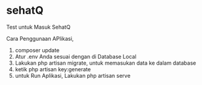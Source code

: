 # sehatQ
Test untuk Masuk SehatQ

Cara Penggunaan APlikasi,

1. composer update
1. Atur .env Anda sesuai dengan di Database Local
2. Lakukan php artisan migrate, untuk memasukan data ke dalam database
4. ketik php artisan key:generate
3. untuk Run Aplikasi, Lakukan php artisan serve
